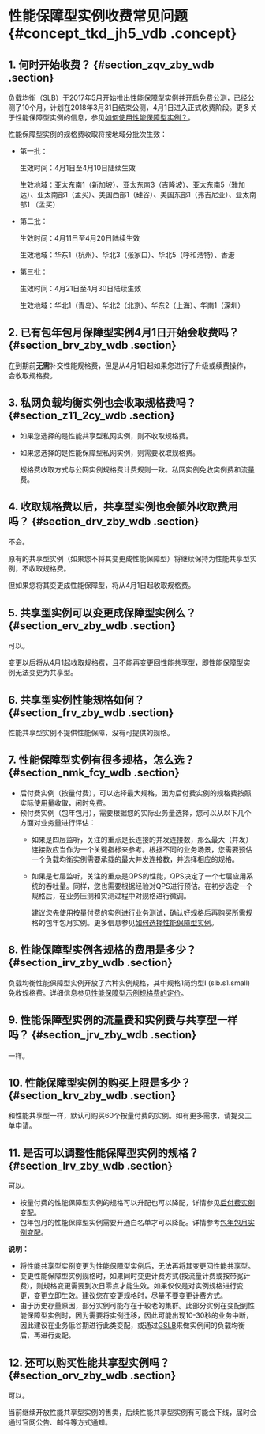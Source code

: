 # 性能保障型实例收费常见问题 {#concept_tkd_jh5_vdb .concept}

## 1. 何时开始收费？ {#section_zqv_zby_wdb .section}

负载均衡（SLB）于2017年5月开始推出性能保障型实例并开启免费公测，已经公测了10个月，计划在2018年3月31日结束公测，4月1日进入正式收费阶段。更多关于性能保障型实例的信息，参见[如何使用性能保障型实例？](../cn.zh-CN/最佳实践/如何使用负载均衡性能保障型实例？.md#)。

性能保障型实例的规格费收取将按地域分批次生效：

-   第一批：

    生效时间：4月1日至4月10日陆续生效

    生效地域：亚太东南1（新加坡）、亚太东南3（吉隆坡）、亚太东南5（雅加达）、亚太南部1（孟买）、美国西部1（硅谷）、美国东部1（弗吉尼亚）、亚太南部1 （孟买）

-   第二批：

    生效时间：4月11日至4月20日陆续生效

    生效地域：华东1（杭州）、华北3（张家口）、华北5（呼和浩特）、香港

-   第三批：

    生效时间：4月21日至4月30日陆续生效

    生效地域：华北1（青岛）、华北2（北京）、华东2（上海）、华南1（深圳）


## 2. 已有包年包月保障型实例4月1日开始会收费吗？ {#section_brv_zby_wdb .section}

在到期前**无需**补交性能规格费，但是从4月1日起如果您进行了升级或续费操作，会收取规格费。

## 3. 私网负载均衡实例也会收取规格费吗？ {#section_z11_2cy_wdb .section}

-   如果您选择的是性能共享型私网实例，则不收取规格费。
-   如果您选择的是性能保障型私网实例，则需要收取规格费。

    规格费收取方式与公网实例规格费计费规则一致。私网实例免收实例费和流量费。


## 4. 收取规格费以后，共享型实例也会额外收取费用吗？ {#section_drv_zby_wdb .section}

不会。

原有的共享型实例（如果您不将其变更成性能保障型）将继续保持为性能共享型实例，不收取规格费。

但如果您将其变更成性能保障型，将从4月1日起收取规格费。

## 5. 共享型实例可以变更成保障型实例么？ {#section_erv_zby_wdb .section}

可以。

变更以后将从4月1起收取规格费，且不能再变更回性能共享型，即性能保障型实例无法变更为共享型。

## 6. 共享型实例性能规格如何？ {#section_frv_zby_wdb .section}

性能共享型实例不提供性能保障，没有可提供的规格。

## 7. 性能保障型实例有很多规格，怎么选？ {#section_nmk_fcy_wdb .section}

-   后付费实例（按量付费），可以选择最大规格，因为后付费实例的规格费按照实际使用量收取，闲时免费。
-   预付费实例（包年包月），需要根据您的实际业务量选择，您可以从以下几个方面对业务量进行评估：
    -   如果是四层监听，关注的重点是长连接的并发连接数，那么最大（并发）连接数应当作为一个关键指标来参考。根据不同的业务场景，您需要预估一个负载均衡实例需要承载的最大并发连接数，并选择相应的规格。
    -   如果是七层监听，关注的重点是QPS的性能，QPS决定了一个七层应用系统的吞吐量。同样，您也需要根据经验对QPS进行预估。在初步选定一个规格后，在业务压测和实测过程中对规格进行微调。

        建议您先使用按量付费的实例进行业务测试，确认好规格后再购买所需规格的包年包月实例。更多信息参见[如何选择性能保障型实例](../cn.zh-CN/最佳实践/如何使用负载均衡性能保障型实例？.md#section_ifx_kcn_vdb)。


## 8. 性能保障型实例各规格的费用是多少？ {#section_irv_zby_wdb .section}

负载均衡性能保障型实例开放了六种实例规格，其中规格1简约型I \(slb.s1.small\)免收规格费。详细信息参见[性能保障型示例规格费的定价](../cn.zh-CN/最佳实践/如何使用负载均衡性能保障型实例？.md#section_n5z_s1n_vdb)。

## 9. 性能保障型实例的流量费和实例费与共享型一样吗？ {#section_jrv_zby_wdb .section}

一样。

## 10. 性能保障型实例的购买上限是多少？ {#section_krv_zby_wdb .section}

和性能共享型一样，默认可购买60个按量付费的实例。如有更多需求，请提交工单申请。

## 11. 是否可以调整性能保障型实例的规格？ {#section_lrv_zby_wdb .section}

可以。

-   按量付费的性能保障型实例的规格可以升配也可以降配，详情参见[后付费实例变配](../cn.zh-CN/用户指南/负载均衡实例/按量付费实例变配.md#)。
-   包年包月的性能保障型实例需要开通白名单才可以降配。详情参考[包年包月实例变配](../cn.zh-CN/用户指南/负载均衡实例/包年包月实例变配.md#)。

**说明：** 

-   将性能共享型实例变更为性能保障型实例后，无法再将其变更回性能共享型。
-   变更性能保障型实例规格时，如果同时变更计费方式\(按流量计费或按带宽计费\)，则规格变更需要到次日零点才能生效。如果仅仅是对实例规格进行变更，变更立即生效。建议您在变更规格时，尽量不要变更计费方式。
-   由于历史存量原因，部分实例可能存在于较老的集群。此部分实例在变配到性能保障型实例时，因为需要将实例迁移，因此可能出现10-30秒的业务中断，因此建议在业务低谷期进行此类变配，或通过[GSLB](https://promotion.aliyun.com/ntms/act/globalslb.html?spm=5176.71615.741495.1.307291894icRpB&wh_ttid=pc)来做实例间的负载均衡后，再进行变配。

## 12. 还可以购买性能共享型实例吗？ {#section_orv_zby_wdb .section}

可以。

当前继续开放性能共享型实例的售卖，后续性能共享型实例有可能会下线，届时会通过官网公告、邮件等方式通知。

